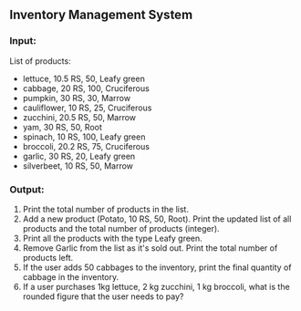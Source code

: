 ## Inventory Management System

### Input:
List of products:
- lettuce, 10.5 RS, 50, Leafy green
- cabbage, 20 RS, 100, Cruciferous
- pumpkin, 30 RS, 30, Marrow
- cauliflower, 10 RS, 25, Cruciferous
- zucchini, 20.5 RS, 50, Marrow
- yam, 30 RS, 50, Root
- spinach, 10 RS, 100, Leafy green
- broccoli, 20.2 RS, 75, Cruciferous
- garlic, 30 RS, 20, Leafy green
- silverbeet, 10 RS, 50, Marrow

### Output:

1. Print the total number of products in the list.
2. Add a new product (Potato, 10 RS, 50, Root). Print the updated list of all products and the total number of products (integer).
3. Print all the products with the type Leafy green.
4. Remove Garlic from the list as it's sold out. Print the total number of products left.
5. If the user adds 50 cabbages to the inventory, print the final quantity of cabbage in the inventory.
6. If a user purchases 1kg lettuce, 2 kg zucchini, 1 kg broccoli, what is the rounded figure that the user needs to pay?


